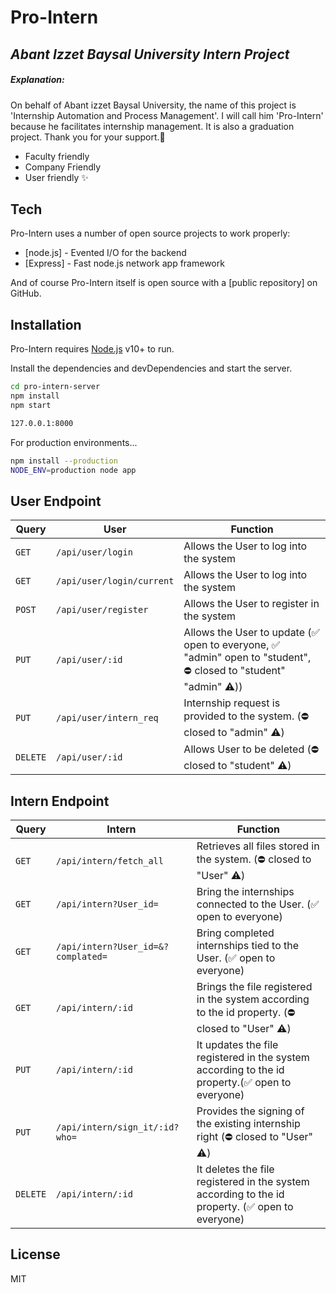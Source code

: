 # Pro-Intern

## _Abant Izzet Baysal University Intern Project_

##### Explanation:

On behalf of Abant izzet Baysal University, the name of this project is 'Internship Automation and Process Management'. I will call him 'Pro-Intern' because he facilitates internship management. It is also a graduation project. Thank you for your support.👾

- Faculty friendly
- Company Friendly
- User friendly ✨

## Tech

Pro-Intern uses a number of open source projects to work properly:

- [node.js] - Evented I/O for the backend
- [Express] - Fast node.js network app framework

And of course Pro-Intern itself is open source with a [public repository]
on GitHub.

## Installation

Pro-Intern requires [Node.js](https://nodejs.org/) v10+ to run.

Install the dependencies and devDependencies and start the server.

```sh
cd pro-intern-server
npm install
npm start
```

```sh
127.0.0.1:8000
```

For production environments...

```sh
npm install --production
NODE_ENV=production node app
```

## User Endpoint

| Query    | User                      | Function                                                                                                           |
| -------- | ------------------------- | ------------------------------------------------------------------------------------------------------------------ |
| `GET`    | `/api/user/login`         | Allows the User to log into the system                                                                             |
| `GET`    | `/api/user/login/current` | Allows the User to log into the system                                                                             |
| `POST`   | `/api/user/register`      | Allows the User to register in the system                                                                          |
| `PUT`    | `/api/user/:id`           | Allows the User to update (✅ open to everyone, ✅ "admin" open to "student", ⛔️ closed to "student" "admin" ⚠️)) |
| `PUT`    | `/api/user/intern_req`    | Internship request is provided to the system. (⛔️ closed to "admin" ⚠️)                                           |
| `DELETE` | `/api/user/:id`           | Allows User to be deleted (⛔️ closed to "student" ⚠️)                                                             |

## Intern Endpoint

| Query    | Intern                             | Function                                                                                         |
| -------- | ---------------------------------- | ------------------------------------------------------------------------------------------------ |
| `GET`    | `/api/intern/fetch_all`            | Retrieves all files stored in the system. (⛔️ closed to "User" ⚠️)                              |
| `GET`    | `/api/intern?User_id=`             | Bring the internships connected to the User. (✅ open to everyone)                               |
| `GET`    | `/api/intern?User_id=&?complated=` | Bring completed internships tied to the User. (✅ open to everyone)                              |
| `GET`    | `/api/intern/:id`                  | Brings the file registered in the system according to the id property. (⛔️ closed to "User" ⚠️) |
| `PUT`    | `/api/intern/:id`                  | It updates the file registered in the system according to the id property.(✅ open to everyone)  |
| `PUT`    | `/api/intern/sign_it/:id?who=`     | Provides the signing of the existing internship right (⛔️ closed to "User" ⚠️)                  |
| `DELETE` | `/api/intern/:id`                  | It deletes the file registered in the system according to the id property. (✅ open to everyone) |

## License
MIT
